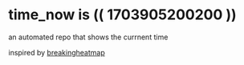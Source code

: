 # time_now is (( 1703905200200 ))

an automated repo that shows the currnent time

inspired by [breakingheatmap](https://github.com/breakingheatmap/breakingheatmap)